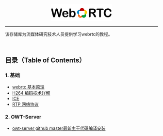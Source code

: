 <p align="center"><img width="40%" src="img/webrtc_icon2.png" /></p>

--------------------------------------------------------------------------------

该存储库为流媒体研究技术人员提供学习webrtc的教程。


<br/>

## 目录（Table of Contents）

### 1. 基础
* [webrtc 基本原理](https://###)
* [H264 编码技术详解](https://###)
* [ICE](https://###)
* [RTP 网络协议](https://###)

### 2. OWT-Server
* [owt-server github master最新主干代码编译安装](https://github.com/beijing-penguin/webrtc-blogs/owt-server-tutorial/owt-server.md)
